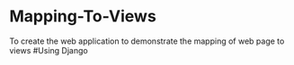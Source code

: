 # Mapping-To-Views
To create the web application to demonstrate the mapping of web page to views
#Using Django

